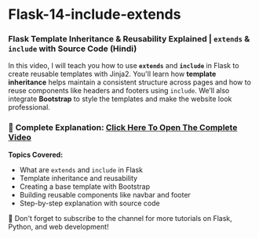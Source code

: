 # Flask-14-include-extends
### Flask Template Inheritance & Reusability Explained | `extends` & `include` with Source Code (Hindi)

In this video, I will teach you how to use **`extends`** and **`include`** in Flask to create reusable templates with Jinja2. You'll learn how **template inheritance** helps maintain a consistent structure across pages and how to reuse components like headers and footers using `include`. We’ll also integrate **Bootstrap** to style the templates and make the website look professional.

### 🚀 **Complete Explanation**: [Click Here To Open The Complete Video](https://youtu.be/dxz25NQl36w)


**Topics Covered:**
- What are `extends` and `include` in Flask
- Template inheritance and reusability
- Creating a base template with Bootstrap
- Building reusable components like navbar and footer
- Step-by-step explanation with source code

🔔 Don't forget to subscribe to the channel for more tutorials on Flask, Python, and web development!

